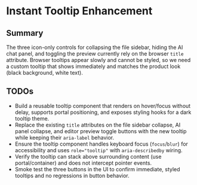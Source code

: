 # Instant Tooltip Enhancement

## Summary
The three icon-only controls for collapsing the file sidebar, hiding the AI chat panel, and toggling the preview currently rely on the browser `title` attribute. Browser tooltips appear slowly and cannot be styled, so we need a custom tooltip that shows immediately and matches the product look (black background, white text).

## TODOs
- Build a reusable tooltip component that renders on hover/focus without delay, supports portal positioning, and exposes styling hooks for a dark tooltip theme.
- Replace the existing `title` attributes on the file sidebar collapse, AI panel collapse, and editor preview toggle buttons with the new tooltip while keeping their `aria-label` behavior.
- Ensure the tooltip component handles keyboard focus (`focus`/`blur`) for accessibility and uses `role="tooltip"` with `aria-describedby` wiring.
- Verify the tooltip can stack above surrounding content (use portal/container) and does not intercept pointer events.
- Smoke test the three buttons in the UI to confirm immediate, styled tooltips and no regressions in button behavior.

